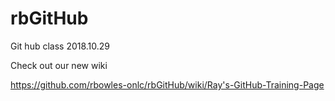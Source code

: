 # rbGitHub
Git hub class 2018.10.29

Check out our new wiki

https://github.com/rbowles-onlc/rbGitHub/wiki/Ray's-GitHub-Training-Page

